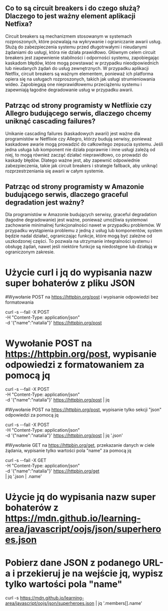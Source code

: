  
## Co to są circuit breakers i do czego służą? Dlaczego to jest ważny element aplikacji Netfixa? 
 
Circuit breakers są mechanizmem stosowanym w systemach rozproszonych, które pozwalają na wykrywanie i ograniczanie awarii usług. Służą do zabezpieczenia systemu przed długotrwałymi i nieudanymi żądaniami do usługi, która nie działa prawidłowo. Głównym celem circuit breakers jest zapewnienie stabilności i odporności systemu, zapobiegając kaskadom błędów, które mogą powstawać w przypadku nieodpowiednich lub nieudanych żądań do usług zewnętrznych. W przypadku aplikacji Netflix, circuit breakers są ważnym elementem, ponieważ ich platforma opiera się na usługach rozproszonych, takich jak usługi strumieniowania wideo. Zapobiegają one nieprawidłowemu przeciążeniu systemu i zapewniają łagodne degradowanie usług w przypadku awarii. 

## Patrząc od strony programisty w Netflixie czy Allegro budującego serwis, dlaczego chcemy uniknąć cascading failures? 

Unikanie cascading failures (kaskadowych awarii) jest ważne dla programistów w Netflixie czy Allegro, którzy budują serwisy, ponieważ kaskadowe awarie mogą prowadzić do całkowitego zepsucia systemu. Jeśli jedna usługa lub komponent nie działa poprawnie i inne usługi zależą od niej, to mogą również zacząć działać nieprawidłowo, co prowadzi do kaskady błędów. Dlatego ważne jest, aby zapewnić odpowiednie zabezpieczenia, takie jak circuit breakers i strategie fallback, aby uniknąć rozprzestrzeniania się awarii w całym systemie.  

## Patrząc od strony programisty w Amazonie budującego serwis, dlaczego graceful degradation jest ważny? 

Dla programistów w Amazonie budujących serwisy, graceful degradation (łagodne degradowanie) jest ważne, ponieważ umożliwia systemowi zachowanie minimalnej funkcjonalności nawet w przypadku problemów. W przypadku wystąpienia problemu z jedną z usług lub komponentów, system będzie nadal działać, ograniczając funkcje, które mogą być zależne od uszkodzonej części. To pozwala na utrzymanie integralności systemu i obsługę żądań, nawet jeśli niektóre funkcje są niedostępne lub działają w ograniczonym zakresie. 


# Użycie curl i jq do wypisania nazw super bohaterów z pliku JSON


#Wywołanie POST na https://httpbin.org/post i wypisanie odpowiedzi bez formatowania

curl -s --fail -X POST \
     -H "Content-Type: application/json" \
     -d '{"name":"natalia"}' https://httpbin.org/post

# Wywołanie POST na https://httpbin.org/post, wypisanie odpowiedzi z formatowaniem za pomocą jq

curl -s --fail -X POST \
     -H "Content-Type: application/json" \
     -d '{"name":"natalia"}' https://httpbin.org/post | jq

#Wywołanie POST na https://httpbin.org/post, wypisanie tylko sekcji "json" odpowiedzi za pomocą jq

curl -s --fail -X POST \
     -H "Content-Type: application/json" \
     -d '{"name":"natalia"}' https://httpbin.org/post | jq '.json'

#Wywołanie GET na https://httpbin.org/get, przekazanie danych w ciele żądania, wypisanie tylko wartości pola "name" za pomocą jq

curl -s --fail -X GET \
    -H "Content-Type: application/json" \
    -d '{"name":"natalia"}' https://httpbin.org/get \
    | jq '.json | .name'

# Użycie jq do wypisania nazw super bohaterów z https://mdn.github.io/learning-area/javascript/oojs/json/superheroes.json

# Pobierz dane JSON z podanego URL-a i przekieruj je na wejście jq, wypisz tylko wartości pola "name"

curl -s https://mdn.github.io/learning-area/javascript/oojs/json/superheroes.json | jq '.members[].name'

